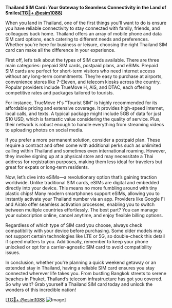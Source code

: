 **Thailand SIM Card: Your Gateway to Seamless Connectivity in the Land of Smiles[[TG💪+ @esim1088](https://t.me/s/esim1088)]**

When you land in Thailand, one of the first things you'll want to do is ensure you have reliable connectivity to stay connected with family, friends, and colleagues back home. Thailand offers an array of mobile phone and data SIM card options, each catering to different needs and preferences. Whether you're here for business or leisure, choosing the right Thailand SIM card can make all the difference in your experience.

First off, let’s talk about the types of SIM cards available. There are three main categories: prepaid SIM cards, postpaid plans, and eSIMs. Prepaid SIM cards are perfect for short-term visitors who need internet access without any long-term commitments. They’re easy to purchase at airports, convenience stores like 7-Eleven, and telecom kiosks across the country. Popular providers include TrueMove H, AIS, and DTAC, each offering competitive rates and packages tailored to tourists.

For instance, TrueMove H's "Tourist SIM" is highly recommended for its affordable pricing and extensive coverage. It provides high-speed internet, local calls, and texts. A typical package might include 5GB of data for just $10 USD, which is fantastic value considering the quality of service. Plus, their network is robust enough to handle everything from streaming videos to uploading photos on social media.

If you prefer a more permanent solution, consider a postpaid plan. These require a contract and often come with additional perks such as unlimited calling within Thailand and sometimes even international roaming. However, they involve signing up at a physical store and may necessitate a Thai address for registration purposes, making them less ideal for travelers but great for expats or long-term residents.

Now, let’s dive into eSIMs—a revolutionary option that’s gaining traction worldwide. Unlike traditional SIM cards, eSIMs are digital and embedded directly into your device. This means no more fumbling around with tiny plastic chips! Many modern smartphones support eSIMs, allowing you to instantly activate your Thailand number via an app. Providers like Google Fi and Airalo offer seamless activation processes, enabling you to switch between multiple countries effortlessly. The best part? You can manage your subscription online, cancel anytime, and enjoy flexible billing options.

Regardless of which type of SIM card you choose, always check compatibility with your device before purchasing. Some older models may not support certain technologies like LTE or 5G, so double-check this detail if speed matters to you. Additionally, remember to keep your phone unlocked or opt for a carrier-agnostic SIM card to avoid compatibility issues.

In conclusion, whether you're planning a quick weekend getaway or an extended stay in Thailand, having a reliable SIM card ensures you stay connected wherever life takes you. From bustling Bangkok streets to serene beaches in Phuket, Thailand’s telecom infrastructure has got you covered. So why wait? Grab yourself a Thailand SIM card today and unlock the wonders of this incredible nation!

[[TG💪+ @esim1088](https://t.me/s/esim1088) ![Image](https://i.postimg.cc/Y0z9fWf4/image.png)]